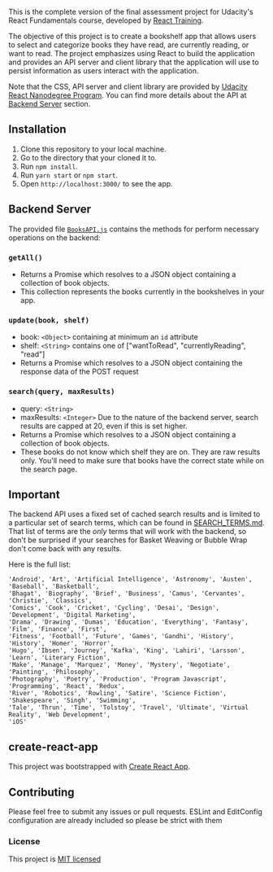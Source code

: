 This is the complete version of the final assessment project for Udacity's React Fundamentals course, developed by [React Training](https://reacttraining.com).

The objective of this project is to create a bookshelf app that allows users to select and categorize books they have read, are currently reading, or want to read. The project emphasizes using React to build the application and provides an API server and client library that the application will use to persist information as users interact with the application.

Note that the CSS, API server and client library are provided by [Udacity React Nanodegree Program](https://www.udacity.com/course/react-nanodegree--nd019). 
You can find more details about the API at [Backend Server](#BackendServer) section.

## Installation

1.	Clone this repository to your local machine.
2.	Go to the directory that your cloned it to.
3.	Run `npm install`.
4.	Run `yarn start` or `npm start`.
5.	Open `http://localhost:3000/` to see the app.

## <a name="BackendServer"></a>Backend Server

 The provided file [`BooksAPI.js`](src/BooksAPI.js) contains the methods for perform necessary operations on the backend:

### `getAll()`
* Returns a Promise which resolves to a JSON object containing a collection of book objects.
* This collection represents the books currently in the bookshelves in your app.

### `update(book, shelf)`
* book: `<Object>` containing at minimum an `id` attribute
* shelf: `<String>` contains one of ["wantToRead", "currentlyReading", "read"]  
* Returns a Promise which resolves to a JSON object containing the response data of the POST request

### `search(query, maxResults)`
* query: `<String>`
* maxResults: `<Integer>` Due to the nature of the backend server, search results are capped at 20, even if this is set higher.
* Returns a Promise which resolves to a JSON object containing a collection of book objects.
* These books do not know which shelf they are on. They are raw results only. You'll need to make sure that books have the correct state while on the search page.

## Important
The backend API uses a fixed set of cached search results and is limited to a particular set of search terms, which can be found in [SEARCH_TERMS.md](SEARCH_TERMS.md). That list of terms are the _only_ terms that will work with the backend, so don't be surprised if your searches for Basket Weaving or Bubble Wrap don't come back with any results. 

Here is the full list:
```
'Android', 'Art', 'Artificial Intelligence', 'Astronomy', 'Austen', 'Baseball', 'Basketball', 
'Bhagat', 'Biography', 'Brief', 'Business', 'Camus', 'Cervantes', 'Christie', 'Classics', 
'Comics', 'Cook', 'Cricket', 'Cycling', 'Desai', 'Design', 'Development', 'Digital Marketing', 
'Drama', 'Drawing', 'Dumas', 'Education', 'Everything', 'Fantasy', 'Film', 'Finance', 'First', 
'Fitness', 'Football', 'Future', 'Games', 'Gandhi', 'History', 'History', 'Homer', 'Horror', 
'Hugo', 'Ibsen', 'Journey', 'Kafka', 'King', 'Lahiri', 'Larsson', 'Learn', 'Literary Fiction', 
'Make', 'Manage', 'Marquez', 'Money', 'Mystery', 'Negotiate', 'Painting', 'Philosophy', 
'Photography', 'Poetry', 'Production', 'Program Javascript', 'Programming', 'React', 'Redux', 
'River', 'Robotics', 'Rowling', 'Satire', 'Science Fiction', 'Shakespeare', 'Singh', 'Swimming', 
'Tale', 'Thrun', 'Time', 'Tolstoy', 'Travel', 'Ultimate', 'Virtual Reality', 'Web Development', 
'iOS'
```

## create-react-app

This project was bootstrapped with [Create React App](https://github.com/facebookincubator/create-react-app).

## Contributing

Please feel free to submit any issues or pull requests. ESLint and EditConfig configuration are already included so please be strict with them 

### License

This project is [MIT licensed](LICENSE)
